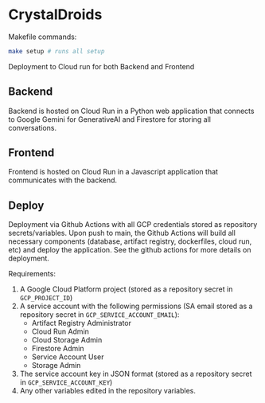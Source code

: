 # CrystalDroids

Makefile commands:

```bash
make setup # runs all setup
```

Deployment to Cloud run for both Backend and Frontend

## Backend

Backend is hosted on Cloud Run in a Python web application that connects to Google Gemini for GenerativeAI and Firestore for storing all conversations.

## Frontend

Frontend is hosted on Cloud Run in a Javascript application that communicates with the backend.

## Deploy

Deployment via Github Actions with all GCP credentials stored as repository secrets/variables. Upon push to main, the Github Actions will build all necessary components (database, artifact registry, dockerfiles, cloud run, etc) and deploy the application. See the github actions for more details on deployment.

Requirements:

1. A Google Cloud Platform project (stored as a repository secret in `GCP_PROJECT_ID`)
2. A service account with the following permissions (SA email stored as a repository secret in `GCP_SERVICE_ACCOUNT_EMAIL`):
    - Artifact Registry Administrator
    - Cloud Run Admin
    - Cloud Storage Admin
    - Firestore Admin
    - Service Account User
    - Storage Admin
3. The service account key in JSON format (stored as a repository secret in `GCP_SERVICE_ACCOUNT_KEY`)
4. Any other variables edited in the repository variables.
